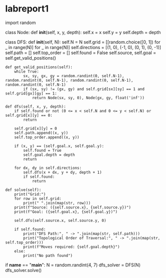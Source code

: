# labreport1

import random

class Node:
    def __init__(self, x, y, depth):
        self.x = x
        self.y = y
        self.depth = depth

class DFS:
    def __init__(self, N):
        self.N = N
        self.grid = [[random.choice([0, 1]) for _ in range(N)] for _ in range(N)]
        self.directions = [(1, 0), (-1, 0), (0, 1), (0, -1)]
        self.path = []
        self.top_order = []
        self.found = False
        self.source, self.goal = self.get_valid_positions()
    
    def get_valid_positions(self):
        while True:
            sx, sy, gx, gy = random.randint(0, self.N-1), random.randint(0, self.N-1), random.randint(0, self.N-1), random.randint(0, self.N-1)
            if (sx, sy) != (gx, gy) and self.grid[sx][sy] == 1 and self.grid[gx][gy] == 1:
                return Node(sx, sy, 0), Node(gx, gy, float('inf'))
    
    def dfs(self, x, y, depth):
        if self.found or not (0 <= x < self.N and 0 <= y < self.N) or self.grid[x][y] == 0:
            return
        
        self.grid[x][y] = 0
        self.path.append((x, y))
        self.top_order.append((x, y))
        
        if (x, y) == (self.goal.x, self.goal.y):
            self.found = True
            self.goal.depth = depth
            return
        
        for dx, dy in self.directions:
            self.dfs(x + dx, y + dy, depth + 1)
            if self.found:
                return
    
    def solve(self):
        print("Grid:")
        for row in self.grid:
            print(" ".join(map(str, row)))
        print(f"Source: ({self.source.x}, {self.source.y})")
        print(f"Goal: ({self.goal.x}, {self.goal.y})")
        
        self.dfs(self.source.x, self.source.y, 0)
        
        if self.found:
            print("DFS Path:", " -> ".join(map(str, self.path)))
            print("Topological Order of Traversal:", " -> ".join(map(str, self.top_order)))
            print(f"Moves required: {self.goal.depth}")
        else:
            print("No path found")

if __name__ == "__main__":
    N = random.randint(4, 7)
    dfs_solver = DFS(N)
    dfs_solver.solve()
